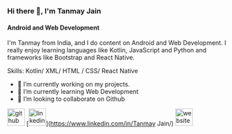 ### Hi there 👋, I'm Tanmay Jain
#### Android and Web Development
I'm Tanmay from India, and I do content on Android and Web Development. I really enjoy learning languages like Kotlin, JavaScript and Python and frameworks like Bootstrap and React Native.

Skills: Kotlin/ XML/ HTML / CSS/ React Native

- 🔭 I’m currently working on my projects. 
- 🌱 I’m currently learning Web Development 
- 👯 I’m looking to collaborate on Github 


[<img src='https://cdn.jsdelivr.net/npm/simple-icons@3.0.1/icons/github.svg' alt='github' height='40'>](https://github.com/TanmayJain33)  [<img src='https://cdn.jsdelivr.net/npm/simple-icons@3.0.1/icons/linkedin.svg' alt='linkedin' height='40'>](https://www.linkedin.com/in/Tanmay Jain/)  [<img src='https://cdn.jsdelivr.net/npm/simple-icons@3.0.1/icons/icloud.svg' alt='website' height='40'>](https://tanmayjain7856.github.io/personal_website/)  

